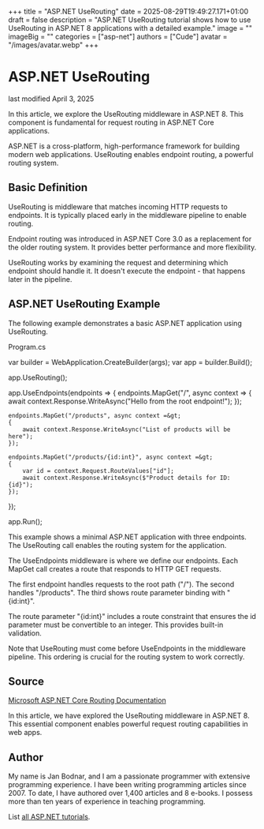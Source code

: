 +++
title = "ASP.NET UseRouting"
date = 2025-08-29T19:49:27.171+01:00
draft = false
description = "ASP.NET UseRouting tutorial shows how to use UseRouting in ASP.NET 8 applications with a detailed example."
image = ""
imageBig = ""
categories = ["asp-net"]
authors = ["Cude"]
avatar = "/images/avatar.webp"
+++

# ASP.NET UseRouting

last modified April 3, 2025

In this article, we explore the UseRouting middleware in ASP.NET 8. This
component is fundamental for request routing in ASP.NET Core applications.

ASP.NET is a cross-platform, high-performance framework for building modern web
applications. UseRouting enables endpoint routing, a powerful routing system.

## Basic Definition

UseRouting is middleware that matches incoming HTTP requests to endpoints. It
is typically placed early in the middleware pipeline to enable routing.

Endpoint routing was introduced in ASP.NET Core 3.0 as a replacement for the
older routing system. It provides better performance and more flexibility.

UseRouting works by examining the request and determining which endpoint should
handle it. It doesn't execute the endpoint - that happens later in the pipeline.

## ASP.NET UseRouting Example

The following example demonstrates a basic ASP.NET application using UseRouting.

Program.cs
  

var builder = WebApplication.CreateBuilder(args);
var app = builder.Build();

app.UseRouting();

app.UseEndpoints(endpoints =&gt;
{
    endpoints.MapGet("/", async context =&gt;
    {
        await context.Response.WriteAsync("Hello from the root endpoint!");
    });

    endpoints.MapGet("/products", async context =&gt;
    {
        await context.Response.WriteAsync("List of products will be here");
    });

    endpoints.MapGet("/products/{id:int}", async context =&gt;
    {
        var id = context.Request.RouteValues["id"];
        await context.Response.WriteAsync($"Product details for ID: {id}");
    });
});

app.Run();

This example shows a minimal ASP.NET application with three endpoints. The
UseRouting call enables the routing system for the application.

The UseEndpoints middleware is where we define our endpoints. Each
MapGet call creates a route that responds to HTTP GET requests.

The first endpoint handles requests to the root path ("/"). The second handles
"/products". The third shows route parameter binding with "{id:int}".

The route parameter "{id:int}" includes a route constraint that ensures the id
parameter must be convertible to an integer. This provides built-in validation.

Note that UseRouting must come before UseEndpoints in the middleware pipeline.
This ordering is crucial for the routing system to work correctly.

## Source

[Microsoft ASP.NET Core Routing Documentation](https://learn.microsoft.com/en-us/aspnet/core/fundamentals/routing?view=aspnetcore-8.0)

In this article, we have explored the UseRouting middleware in ASP.NET 8. This
essential component enables powerful request routing capabilities in web apps.

## Author

My name is Jan Bodnar, and I am a passionate programmer with extensive
programming experience. I have been writing programming articles since 2007.
To date, I have authored over 1,400 articles and 8 e-books. I possess more
than ten years of experience in teaching programming.

List [all ASP.NET tutorials](/all/#asp-net).